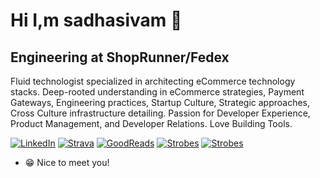 # Hi I,m sadhasivam  👋

## Engineering at ShopRunner/Fedex

<p>
Fluid technologist specialized in architecting eCommerce technology stacks. Deep-rooted understanding in eCommerce strategies, Payment Gateways, Engineering practices, Startup Culture, Strategic approaches, Cross Culture infrastructure detailing. 
Passion for Developer Experience, Product Management, and Developer Relations. Love Building Tools.  
</p>

<p align="left">
  <a href="https://www.linkedin.com/in/sadhasivam/">
    <img src="https://img.shields.io/badge/-linkedin-287bbc" alt="LinkedIn"/></a> 
  <a href="https://www.strava.com/athletes/13899771">
    <img src="https://img.shields.io/badge/-strava-fc5200" alt="Strava"/></a> 
  <a href="https://www.goodreads.com/sadhasivam">
    <img src="https://img.shields.io/badge/-goodreads-F4F1EA" alt="GoodReads" /></a> 
  <a href="https://www.instagram.com/kadalamittai/">
    <img src="https://img.shields.io/badge/-Strobes-6EB800" alt="Strobes" /></a>
  <a href="https://open.spotify.com/user/1223730843">
    <img src="https://img.shields.io/badge/-Spotify-111E00" alt="Strobes" /></a>
</p>

* 😁 Nice to meet you!
